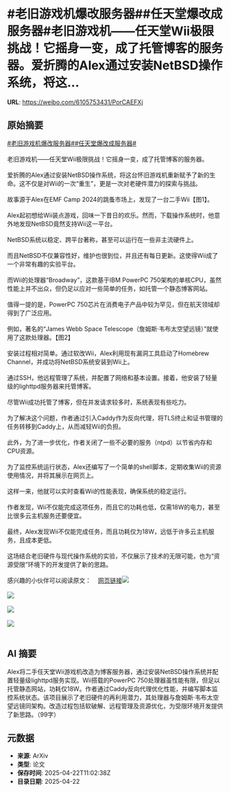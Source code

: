# #老旧游戏机爆改服务器##任天堂爆改成服务器#老旧游戏机——任天堂Wii极限挑战！它摇身一变，成了托管博客的服务器。爱折腾的Alex通过安装NetBSD操作系统，将这...

**URL**: https://weibo.com/6105753431/PorCAEFXj

## 原始摘要

<a href="https://m.weibo.cn/search?containerid=231522type%3D1%26t%3D10%26q%3D%23%E8%80%81%E6%97%A7%E6%B8%B8%E6%88%8F%E6%9C%BA%E7%88%86%E6%94%B9%E6%9C%8D%E5%8A%A1%E5%99%A8%23&amp;extparam=%23%E8%80%81%E6%97%A7%E6%B8%B8%E6%88%8F%E6%9C%BA%E7%88%86%E6%94%B9%E6%9C%8D%E5%8A%A1%E5%99%A8%23" data-hide=""><span class="surl-text">#老旧游戏机爆改服务器#</span></a><a href="https://m.weibo.cn/search?containerid=231522type%3D1%26t%3D10%26q%3D%23%E4%BB%BB%E5%A4%A9%E5%A0%82%E7%88%86%E6%94%B9%E6%88%90%E6%9C%8D%E5%8A%A1%E5%99%A8%23&amp;extparam=%23%E4%BB%BB%E5%A4%A9%E5%A0%82%E7%88%86%E6%94%B9%E6%88%90%E6%9C%8D%E5%8A%A1%E5%99%A8%23" data-hide=""><span class="surl-text">#任天堂爆改成服务器#</span></a><br><br>老旧游戏机——任天堂Wii极限挑战！它摇身一变，成了托管博客的服务器。<br><br>爱折腾的Alex通过安装NetBSD操作系统，将这台怀旧游戏机重新赋予了新的生命。这不仅是对Wii的一次“重生”，更是一次对老硬件潜力的探索与挑战。<br><br>故事源于Alex在EMF Camp 2024的跳蚤市场上，发现了一台二手Wii【图1】。<br><br>Alex起初想给Wii装点游戏，回味一下昔日的欢乐。然而，下载操作系统时，他意外地发现NetBSD竟然支持Wii这一平台。<br><br>NetBSD系统以稳定、跨平台著称，甚至可以运行在一些非主流硬件上。<br><br>而且NetBSD不仅兼容性好，维护也很到位，并且还有每日更新。这使得Wii成了一个非常有趣的实验平台。<br><br>而Wii的处理器“Broadway”，这款基于IBM PowerPC 750架构的单核CPU，虽然性能上并不出众，但仍足以应对一些简单的任务，如托管一个静态博客网站。<br><br>值得一提的是，PowerPC 750芯片在消费电子产品中较为罕见，但在航天领域却得到了广泛应用。<br><br>例如，著名的“James Webb Space Telescope（詹姆斯·韦布太空望远镜）”就使用了这款处理器。【图2】<br><br>安装过程相对简单。通过软改Wii，Alex利用现有漏洞工具启动了Homebrew Channel，并成功将NetBSD系统安装到Wii上。<br><br>通过SSH，他远程管理了系统，并配置了网络和基本设置。接着，他安装了轻量级的lighttpd服务器来托管博客。<br><br>尽管Wii成功托管了博客，但在并发请求较多时，系统表现有些吃力。<br><br>为了解决这个问题，作者通过引入Caddy作为反向代理，将TLS终止和证书管理的任务转移到Caddy上，从而减轻Wii的负担。<br><br>此外，为了进一步优化，作者关闭了一些不必要的服务（ntpd）以节省内存和CPU资源。<br><br>为了监控系统运行状态，Alex还编写了一个简单的shell脚本，定期收集Wii的资源使用情况，并将其展示在网页上。<br><br>这样一来，他就可以实时查看Wii的性能表现，确保系统的稳定运行。<br><br>作者发现，Wii不仅能完成这项任务，而且它的功耗也低，仅需18W的电力，甚至比很多云主机服务还要便宜。<br><br>最终，Alex发现Wii不仅能完成任务，而且功耗仅为18W，远低于许多云主机服务，且成本更低。<br><br>这场结合老旧硬件与现代操作系统的实验，不仅展示了技术的无限可能，也为“资源受限”环境下的开发提供了新的思路。<br><br>感兴趣的小伙伴可以阅读原文：<a href="https://weibo.cn/sinaurl?u=https%3A%2F%2Fblog.infected.systems%2Fposts%2F2025-04-21-this-blog-is-hosted-on-a-nintendo-wii%2F" data-hide=""><span class="url-icon"><img style="width: 1rem;height: 1rem" src="https://h5.sinaimg.cn/upload/2015/09/25/3/timeline_card_small_web_default.png" referrerpolicy="no-referrer"></span><span class="surl-text">网页链接</span></a><img style="" src="https://tvax2.sinaimg.cn/large/006Fd7o3gy1i0pn5ceadyj31601k01kx.jpg" referrerpolicy="no-referrer"><br><br><img style="" src="https://tvax3.sinaimg.cn/large/006Fd7o3gy1i0pn5cuvoxj30zk0m8ngt.jpg" referrerpolicy="no-referrer"><br><br><img style="" src="https://tvax4.sinaimg.cn/large/006Fd7o3gy1i0pn5dx2nlj30rs0ijjwm.jpg" referrerpolicy="no-referrer"><br><br><img style="" src="https://tvax1.sinaimg.cn/large/006Fd7o3gy1i0pn5fb28bj30w50k0jz8.jpg" referrerpolicy="no-referrer"><br><br>

## AI 摘要

Alex将二手任天堂Wii游戏机改造为博客服务器，通过安装NetBSD操作系统并配置轻量级lighttpd服务实现。Wii搭载的PowerPC 750处理器虽性能有限，但足以托管静态网站，功耗仅18W。作者通过Caddy反向代理优化性能，并编写脚本监控系统状态。该项目展示了老旧硬件的再利用潜力，其处理器与詹姆斯·韦布太空望远镜同架构。改造过程包括软破解、远程管理及资源优化，为受限环境开发提供了新思路。（99字）

## 元数据

- **来源**: ArXiv
- **类型**: 论文
- **保存时间**: 2025-04-22T11:02:38Z
- **目录日期**: 2025-04-22
